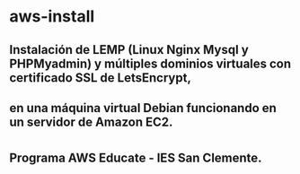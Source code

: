 # aws-install
## Instalación de LEMP (Linux Nginx Mysql y PHPMyadmin) y múltiples dominios virtuales con certificado SSL de LetsEncrypt,
## en una máquina virtual Debian funcionando en un servidor de Amazon EC2.
#
## Programa AWS Educate - IES San Clemente.
